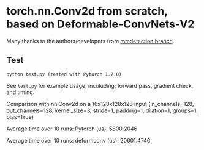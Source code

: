 # torch.nn.Conv2d from scratch, based on Deformable-ConvNets-V2

Many thanks to the authors/developers from [mmdetection branch](https://github.com/chengdazhi/Deformable-Convolution-V2-PyTorch).

## Test

```
python test.py (tested with Pytorch 1.7.0)
```

See `test.py` for example usage, inculuding: forward pass, gradient check, and timing.

Comparison with nn.Conv2d on a 16x128x128x128 input (in_channels=128, out_channels=128, kernel_size=3, stride=1, padding=1, dilation=1, groups=1, bias=True)

Average time over 10 runs: Pytorch (us): 5800.2046

Average time over 10 runs: deformconv (us): 20601.4746

